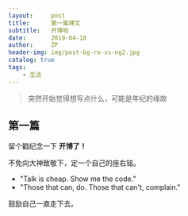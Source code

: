 ```yaml
---
layout:     post
title:      第一篇博文
subtitle:   开博啦
date:       2019-04-10
author:     ZP
header-img: img/post-bg-re-vs-ng2.jpg
catalog: true
tags:
    - 生活
---
```


>突然开始觉得想写点什么，可能是年纪的缘故

## 第一篇

留个戳纪念一下 **开博了！**

不免向大神致敬下，定一个自己的座右铭。

- "Talk is cheap. Show me the code."
- "Those that can, do. Those that can't, complain."

鼓励自己一直走下去。
